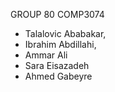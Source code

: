 GROUP 80 COMP3074

- Talalovic Ababakar,
- Ibrahim Abdillahi,
- Ammar Ali
- Sara Eisazadeh
- Ahmed Gabeyre
